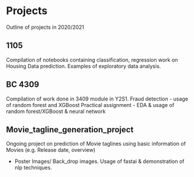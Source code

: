 # Projects
Outline of projects in 2020/2021

## 1105 
Compilation of notebooks containing classification, regression work on Housing Data prediction.
Examples of exploratory data analysis.

## BC 4309 
Compilation of work done in 3409 module in Y2S1. 
Fraud detection - usage of random forest and XGBoost
Practical assignment - EDA & usage of random forest/XGBoost & neural network

## Movie_tagline_generation_project
Ongoing project on prediction of Movie taglines using basic information of Movies (e.g. Release date, overview)
+ Poster Images/ Back_drop images. Usage of fastai & demonstration of nlp techniques.
